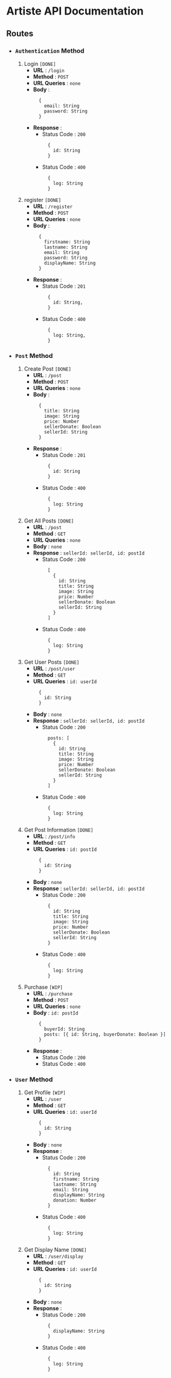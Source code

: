 # **Artiste API Documentation**

## Routes

- ### `Authentication` Method

  1. Login `[DONE]`
      - **URL** : `/login`
      - **Method** : `POST`
      - **URL Queries** : `none`
      - **Body** :
          ```
            {
              email: String
              password: String
            }
          ```
      - **Response** :
        - Status Code : `200`
          ```
            {
              id: String
            }
          ```
        - Status Code : `400`
          ```
            {
              log: String
            }
          ```
  2. register `[DONE]`
      - **URL** : `/register`
      - **Method** : `POST`
      - **URL Queries** : `none`
      - **Body** :
          ```
            {
              firstname: String
              lastname: String
              email: String
              password: String
              displayName: String
            }
          ```
      - **Response** :
        - Status Code : `201`
          ```
            {
              id: String,
            }
          ```
        - Status Code : `400`
          ```
            {
              log: String,
            }
          ```

- ### `Post` Method

  1. Create Post `[DONE]`
      - **URL** : `/post`
      - **Method** : `POST`
      - **URL Queries** : `none`
      - **Body** :
          ```
            {
              title: String
              image: String
              price: Number
              sellerDonate: Boolean
              sellerId: String
            }
          ```
      - **Response** :
        - Status Code : `201`
          ```
            {
              id: String
            }
          ```
        - Status Code : `400`
          ```
            {
              log: String
            }
          ```
  2. Get All Posts `[DONE]`
      - **URL** : `/post`
      - **Method** : `GET`
      - **URL Queries** : `none`
      - **Body** : `none`
      - **Response** : `sellerId: sellerId, id: postId`
        - Status Code : `200`
          ```
            [
              {
                id: String
                title: String
                image: String
                price: Number
                sellerDonate: Boolean
                sellerId: String
              }
            ]
          ```
        - Status Code : `400`
          ```
            {
              log: String
            }
          ```
  3. Get User Posts `[DONE]`
      - **URL** : `/post/user`
      - **Method** : `GET`
      - **URL Queries** : `id: userId`
          ```
            {
              id: String
            }
          ```
      - **Body** : `none`
      - **Response** : `sellerId: sellerId, id: postId`
        - Status Code : `200`
          ```
            posts: [
              {
                id: String
                title: String
                image: String
                price: Number
                sellerDonate: Boolean
                sellerId: String
              }
            ]
          ```
        - Status Code : `400`
          ```
            {
              log: String
            }
          ```
  4. Get Post Information `[DONE]`
      - **URL** : `/post/info`
      - **Method** : `GET`
      - **URL Queries** : `id: postId`
          ```
            {
              id: String
            }
          ```
      - **Body** : `none`
      - **Response** : `sellerId: sellerId, id: postId`
        - Status Code : `200`
          ```
            {
              id: String
              title: String
              image: String
              price: Number
              sellerDonate: Boolean
              sellerId: String
            }
          ```
        - Status Code : `400`
          ```
            {
              log: String
            }
          ```
  5. Purchase `[WIP]`
      - **URL** : `/purchase`
      - **Method** : `POST`
      - **URL Queries** : `none`
      - **Body** : `id: postId`
          ```
            {
              buyerId: String
              posts: [{ id: String, buyerDonate: Boolean }]
            }
          ```
      - **Response** :
        - Status Code : `200`
        - Status Code : `400`

- ### `User` Method

  1. Get Profile `[WIP]`
      - **URL** : `/user`
      - **Method** : `GET`
      - **URL Queries** : `id: userId`
          ```
            {
              id: String
            }
          ```
      - **Body** : `none`
      - **Response** :
        - Status Code : `200`
          ```
            {
              id: String
              firstname: String
              lastname: String
              email: String
              displayName: String
              donation: Number
            }
          ```
        - Status Code : `400`
          ```
            {
              log: String
            }
          ```
  2. Get Display Name `[DONE]`
      - **URL** : `/user/display`
      - **Method** : `GET`
      - **URL Queries** : `id: userId`
          ```
            {
              id: String
            }
          ```
      - **Body** : `none`
      - **Response** :
        - Status Code : `200`
          ```
            {
              displayName: String
            }
          ```
        - Status Code : `400`
          ```
            {
              log: String
            }
          ```